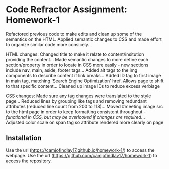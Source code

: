 # Code Refractor Assignment: Homework-1

Refactored previous code to make edits and clean up some of the semantics on the HTML. Applied semantic changes to CSS and made effort to organize similar code more consicely.

HTML changes: Changed title to make it relate to content/insitution providing the content... Made semantic changes to more define each section/property in order to locate in CSS more easily - new sections include nav, main, aside, footer tags... Added alt tags to the img components to describe content if link breaks... Added ID tag to first image in main tag, matching 'Search Engine Optimization' href. Allows page to shift to that specific content... Cleaned up image IDs to reduce excess verbiage

CSS changes: Made sure any tag changes were translated to the style page... Reduced lines by grouping like tags and removing redundant attributes (reduced line count from 200 to 118)... Moved #meeting image src to the html page in order to keep formatting consistent throughout - *functional in CSS, but may be overlooked if changes are required*... Adjusted color scale on span tag so attribute rendered more clearly on page 

## Installation

Use the url (https://camjofindlay17.github.io/homework-1/) to access the webpage.
Use the url (https://github.com/camjofindlay17/homework-1) to access the repository.